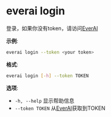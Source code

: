 # everai login
登录，如果你没有token，请访问[EverAI](everai.expvent.com)  

**示例**:  
```bash
everai login --token <your token>  
```

**格式**:   
```bash
everai login [-h] --token TOKEN  
```

**选项**:  
 * `-h, --help`     显示帮助信息  
 * `--token TOKEN`  从[EverAI](everai.expvent.com)获取到TOKEN  
